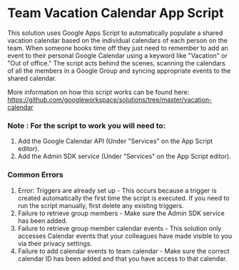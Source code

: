 # Team Vacation Calendar App Script

This solution uses Google Apps Script to automatically populate a shared vacation calendar based on the individual calendars of each person on the team. When someone books time off they just need to remember to add an event to their personal Google Calendar using a keyword like "Vacation" or "Out of office." The script acts behind the scenes, scanning the calendars of all the members in a Google Group and syncing appropriate events to the shared calendar.

More information on how this script works can be found here: https://github.com/googleworkspace/solutions/tree/master/vacation-calendar

### Note : For the script to work you will need to:

1. Add the Google Calendar API (Under "Services" on the App Script editor).
2. Add the Admin SDK service (Under "Services" on the App Script editor).

### Common Errors

1. Error: Triggers are already set up - This occurs because a trigger is created automatically the first time the script is executed. If you need to run the script manually, first delete any existing triggers.
2. Failure to retrieve group members - Make sure the Admin SDK service has been added.
3. Failure to retrieve group member calendar events - This solution only accesses Calendar events that your colleagues have made visible to you via their privacy settings.
4. Failure to add calendar events to team calendar - Make sure the correct calendar ID has been added and that you have access to that calendar.

